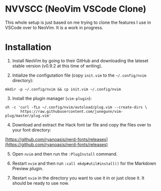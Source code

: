 # NVVSCC (NeoVim VSCode Clone)

This whole setup is just based on me trying to clone the features I use in VSCode over to NeoVim. It is a work in progress.

# Installation

1. Install NeoVim by going to their GitHub and downloading the lateset stable version (v0.9.2 at this time of writing).

2. Intialize the configutation file (copy `init.vim` to the `~/.config/nvim` directory):

```
mkdir -p ~/.config/nvim && cp init.vim ~/.config/nvim
```

3. Install the plugin manager (`vim-plugin`):

```
sh -c 'curl -fLo ~/.config/nvim/autoload/plug.vim --create-dirs \
       https://raw.githubusercontent.com/junegunn/vim-plug/master/plug.vim'
```

4. Download and extract the Hack font tar file and copy the files over to your font directory:

[https://github.com/ryanoasis/nerd-fonts/releases](https://github.com/ryanoasis/nerd-fonts/releases)

5. Open `nvim` and then run the `:PlugInstall` command.

6. Restart `nvim` and then run `:call mkdp#util#install()` for the Markdown Preview plugin.

7. Restart `nvim` in the directory you want to use it in or just close it. It should be ready to use now.

